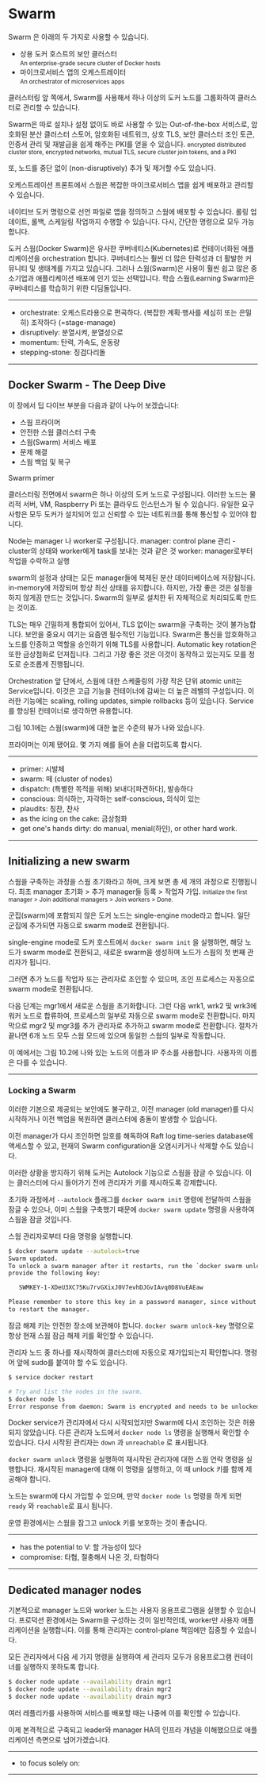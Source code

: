 # Swarm

Swarm 은 아래의 두 가지로 사용할 수 있습니다.

- 상용 도커 호스트의 보안 클러스터 <br/><small>An enterprise-grade secure cluster of Docker hosts</small>
- 마이크로서비스 앱의 오케스트레이터 <br/><small>An orchestrator of microservices apps</small>


클러스터링 앞 쪽에서, Swarm를 사용해서 하나 이상의 도커 노드를 그룹화하여 클러스터로 관리할 수 있습니다.

Swarm은 따로 설치나 설정 없이도 바로 사용할 수 있는 Out-of-the-box 서비스로,
암호화된 분산 클러스터 스토어, 암호화된 네트워크, 상호 TLS, 보안 클러스터 조인 토큰, 인증서 관리 및 재발급을 쉽게 해주는 PKI를 얻을 수 있습니다.
<small>encrypted distributed cluster store, encrypted networks, mutual TLS, secure cluster join tokens, and a PKI</small>

또, 노드를 중단 없이 (non-disruptively) 추가 및 제거할 수도 있습니다.

오케스트레이션 프론트에서 스웜은 복잡한 마이크로서비스 앱을 쉽게 배포하고 관리할 수 있습니다.

네이티브 도커 명령으로 선언 파일로 앱을 정의하고 스웜에 배포할 수 있습니다.
롤링 업데이트, 롤백, 스케일링 작업까지 수행할 수 있습니다.
다시, 간단한 명령으로 모두 가능합니다.

도커 스웜(Docker Swarm)은 유사한 쿠버네티스(Kubernetes)로 컨테이너화된 애플리케이션을 orchestration 합니다.
쿠버네티스는 훨씬 더 많은 탄력성과 더 활발한 커뮤니티 및 생태계를 가지고 있습니다.
그러나 스웜(Swarm)은 사용이 훨씬 쉽고 많은 중소기업과 애플리케이션 배포에 인기 있는 선택입니다. 학습 스웜(Learning Swarm)은 쿠버네티스를 학습하기 위한 디딤돌입니다.

---

- orchestrate: 오케스트라용으로 편곡하다. (복잡한 계획·행사를 세심히 또는 은밀히) 조작하다 (=stage-manage)
- disruptively: 분열시켜, 분열성으로
- momentum: 탄력, 가속도, 운동량
- stepping-stone: 징검다리돌

---

## Docker Swarm - The Deep Dive

이 장에서 딥 다이브 부분을 다음과 같이 나누어 보겠습니다:

- 스웜 프라이머
- 안전한 스웜 클러스터 구축
- 스웜(Swarm) 서비스 배포
- 문제 해결
- 스웜 백업 및 복구


Swarm primer

클러스터링 전면에서 swarm은 하나 이상의 도커 노드로 구성됩니다.
이러한 노드는 물리적 서버, VM, Raspberry Pi 또는 클라우드 인스턴스가 될 수 있습니다.
유일한 요구 사항은 모두 도커가 설치되어 있고 신뢰할 수 있는 네트워크를 통해 통신할 수 있어야 합니다.

Node는 manager 나 worker로 구성됩니다.
manager: control plane 관리 - cluster의 상태와 worker에게 task를 보내는 것과 같은 것
worker: manager로부터 작업을 수락하고 실행

swarm의 설정과 상태는 모든 manager들에 복제된 분산 데이터베이스에 저장됩니다.
in-memory에 저장되며 항상 최신 상태를 유지합니다.
하지만, 가장 좋은 것은 설정을 하지 않게끔 만드는 것입니다.
Swarm의 일부로 설치한 뒤 자체적으로 처리되도록 만드는 것이죠.


TLS는 매우 긴밀하게 통합되어 있어서, TLS 없이는 swarm을 구축하는 것이 불가능합니다.
보안을 중요시 여기는 요즘엔 필수적인 기능입니다.
Swarm은 통신을 암호화하고 노드를 인증하고 역할을 승인하기 위해 TLS를 사용합니다.
Automatic key rotation은 또한 금상첨화로 던져집니다.
그리고 가장 좋은 것은 이것이 동작하고 있는지도 모를 정도로 순조롭게 진행됩니다.


Orchestration 앞 단에서, 스웜에 대한 스케줄링의 가장 작은 단위 atomic unit는 Service입니다.
이것은 고급 기능을 컨테이너에 감싸는 더 높은 레벨의 구성입니다.
이러한 기능에는 scaling, rolling updates, simple rollbacks 등이 있습니다.
Service를 향상된 컨테이너로 생각하면 유용합니다.

그림 10.1에는 스웜(swarm)에 대한 높은 수준의 뷰가 나와 있습니다.


프라이머는 이제 됐어요. 몇 가지 예를 들어 손을 더럽히도록 합시다.

---

- primer: 시발체
- swarm: 떼 (cluster of nodes)
- dispatch: (특별한 목적을 위해) 보내다[파견하다], 발송하다
- conscious: 의식하는, 자각하는 self-conscious, 의식이 있는
- plaudits: 칭찬, 찬사
- as the icing on the cake: 금상첨화
- get one's hands dirty: do manual, menial(하인), or other hard work.

---

## Initializing a new swarm

스웜을 구축하는 과정을 스웜 초기화라고 하며, 크게 보면 총 세 개의 과정으로 진행됩니다.
최초 manager 초기화 > 추가 manager들 등록 > 작업자 가입.
<small>Initialize the first manager > Join additional managers > Join workers > Done.</small>

군집(swarm)에 포함되지 않은 도커 노드는 single-engine mode라고 합니다.
일단 군집에 추가되면 자동으로 swarm mode로 전환됩니다.

single-engine mode로 도커 호스트에서 `docker swarm init` 을 실행하면,
해당 노드가 swarm mode로 전환되고,
새로운 swarm을 생성하며 노드가 스웜의 첫 번째 관리자가 됩니다.

그러면 추가 노드를 작업자 또는 관리자로 조인할 수 있으며,
조인 프로세스는 자동으로 swarm mode로 전환됩니다.

다음 단계는 mgr1에서 새로운 스웜을 초기화합니다.
그런 다음 wrk1, wrk2 및 wrk3에 워커 노드로 합류하여,
프로세스의 일부로 자동으로 swarm mode로 전환합니다.
마지막으로 mgr2 및 mgr3를 추가 관리자로 추가하고 swarm mode로 전환합니다.
절차가 끝나면 6개 노드 모두 스웜 모드에 있으며 동일한 스웜의 일부로 작동합니다.

이 예에서는 그림 10.2에 나와 있는 노드의 이름과 IP 주소를 사용합니다.
사용자의 이름은 다를 수 있습니다.


---

### Locking a Swarm

이러한 기본으로 제공되는 보안에도 불구하고,
이전 manager (old manager)를 다시 시작하거나 이전 백업을 복원하면 클러스터에 충돌이 발생할 수 있습니다.

이전 manager가 다시 조인하면 암호를 해독하여 Raft log time-series database에 액세스할 수 있고, 현재의 Swarm configuration을 오염시키거나 삭제할 수도 있습니다.

이러한 상황을 방지하기 위해 도커는 Autolock 기능으로 스웜을 잠글 수 있습니다.
이는 클러스터에 다시 들어가기 전에 관리자가 키를 제시하도록 강제합니다.

초기화 과정에서 `--autolock` 플래그를 `docker swarm init` 명령에 전달하여 스웜을 잠글 수 있으나, 이미 스웜을 구축했기 때문에 `docker swarm update` 명령을 사용하여 스웜을 잠글 것입니다.

스웜 관리자로부터 다음 명령을 실행합니다.


```bash
$ docker swarm update --autolock=true
Swarm updated.
To unlock a swarm manager after it restarts, run the `docker swarm unlock` command and 
provide the following key:

   SWMKEY-1-XDeU3XC75Ku7rvGXixJ0V7evhDJGvIAvq0D8VuEAEaw

Please remember to store this key in a password manager, since without it you will not be able
to restart the manager.
```

잠금 해제 키는 안전한 장소에 보관해야 합니다. `docker swarm unlock-key` 명령으로 항상 현재 스웜 잠금 해제 키를 확인할 수 있습니다.

관리자 노드 중 하나를 재시작하여 클러스터에 자동으로 재가입되는지 확인합니다. 명령어 앞에 sudo를 붙여야 할 수도 있습니다.

```bash
$ service docker restart

# Try and list the nodes in the swarm.
$ docker node ls
Error response from daemon: Swarm is encrypted and needs to be unlocked before it can be used.
```

Docker service가 관리자에서 다시 시작되었지만 Swarm에 다시 조인하는 것은 허용되지 않았습니다.
다른 관리자 노드에서 `docker node ls` 명령을 실행해서 확인할 수 있습니다.
다시 시작된 관리자는 `down` 과 `unreachable` 로 표시됩니다.

`docker swarm unlock` 명령을 실행하여 재시작된 관리자에 대한 스웜 언락 명령을 실행합니다. 재시작된 manager에 대해 이 명령을 실행하고, 이 때 unlock 키를 함께 제공해야 합니다.


노드는 swarm에 다시 가입할 수 있으며, 만약 `docker node ls` 명령을 하게 되면`ready` 와 `reachable`로 표시 됩니다.

운영 환경에서는 스웜을 잠그고 unlock 키를 보호하는 것이 좋습니다.

---

- has the potential to V: 할 가능성이 있다
- compromise: 타협, 절충해서 나온 것, 타협하다

---

## Dedicated manager nodes
기본적으로 manager 노드와 worker 노드는 사용자 응용프로그램을 실행할 수 있습니다.
프로덕션 환경에서는 Swarm을 구성하는 것이 일반적인데, worker만 사용자 애플리케이션을 실행합니다.
이를 통해 관리자는 control-plane 책임에만 집중할 수 있습니다.

모든 관리자에서 다음 세 가지 명령을 실행하여 세 관리자 모두가 응용프로그램 컨테이너를 실행하지 못하도록 합니다.

```bash
$ docker node update --availability drain mgr1
$ docker node update --availability drain mgr2
$ docker node update --availability drain mgr3
```

여러 레플리카를 사용하여 서비스를 배포할 때는 나중에 이를 확인할 수 있습니다.

이제 본격적으로 구축되고 leader와 manager HA의 인프라 개념을 이해했으므로
애플리케이션 측면으로 넘어가겠습니다.

---

- to focus solely on:

---

